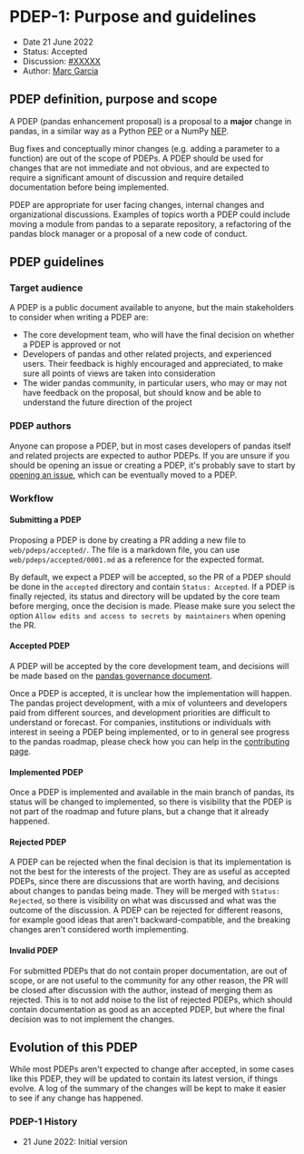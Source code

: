# PDEP-1: Purpose and guidelines

- Date 21 June 2022
- Status: Accepted
- Discussion: [#XXXXX](https://github.com/pandas-dev/pandas/pull/XXXXX)
- Author: [Marc Garcia](https://github.com/datapythonista)

## PDEP definition, purpose and scope

A PDEP (pandas enhancement proposal) is a proposal to a **major** change in
pandas, in a similar way as a Python [PEP](https://peps.python.org/pep-0001/)
or a NumPy [NEP](https://numpy.org/neps/nep-0000.html).

Bug fixes and conceptually minor changes (e.g. adding a parameter to a function)
are out of the scope of PDEPs. A PDEP should be used for changes that are not
immediate and not obvious, and are expected to require a significant amount of
discussion and require detailed documentation before being implemented.

PDEP are appropriate for user facing changes, internal changes and organizational
discussions. Examples of topics worth a PDEP could include moving a module from
pandas to a separate repository, a refactoring of the pandas block manager or
a proposal of a new code of conduct.

## PDEP guidelines

### Target audience

A PDEP is a public document available to anyone, but the main stakeholders to
consider when writing a PDEP are:

- The core development team, who will have the final decision on whether a PDEP
  is approved or not
- Developers of pandas and other related projects, and experienced users. Their
  feedback is highly encouraged and appreciated, to make sure all points of views
  are taken into consideration
- The wider pandas community, in particular users, who may or may not have feedback
  on the proposal, but should know and be able to understand the future direction of
  the project

### PDEP authors

Anyone can propose a PDEP, but in most cases developers of pandas itself and related
projects are expected to author PDEPs. If you are unsure if you should be opening
an issue or creating a PDEP, it's probably save to start by
[opening an issue](https://github.com/pandas-dev/pandas/issues/new/choose), which can
be eventually moved to a PDEP.

### Workflow

#### Submitting a PDEP

Proposing a PDEP is done by creating a PR adding a new file to `web/pdeps/accepted/`.
The file is a markdown file, you can use `web/pdeps/accepted/0001.md` as a reference
for the expected format.

By default, we expect a PDEP will be accepted, so the PR of a PDEP should be done
in the `accepted` directory and contain `Status: Accepted`. If a PDEP is finally
rejected, its status and directory will be updated by the core team before merging,
once the decision is made. Please make sure you select the option
`Allow edits and access to secrets by maintainers` when opening the PR.

#### Accepted PDEP

A PDEP will be accepted by the core development team, and decisions will be made
based on the [pandas governance document](https://github.com/pandas-dev/pandas-governance/blob/master/governance.md).

Once a PDEP is accepted, it is unclear how the implementation will happen. The
pandas project development, with a mix of volunteers and developers paid from
different sources, and development priorities are difficult to understand or
forecast. For companies, institutions or individuals with interest in seeing a
PDEP being implemented, or to in general see progress to the pandas roadmap,
please check how you can help in the [contributing page](/contribute.html).

#### Implemented PDEP

Once a PDEP is implemented and available in the main branch of pandas, its
status will be changed to implemented, so there is visibility that the PDEP
is not part of the roadmap and future plans, but a change that it already
happened.

#### Rejected PDEP

A PDEP can be rejected when the final decision is that its implementation is
not the best for the interests of the project. They are as useful as accepted
PDEPs, since there are discussions that are worth having, and decisions about
changes to pandas being made. They will be merged with `Status: Rejected`, so
there is visibility on what was discussed and what was the outcome of the
discussion. A PDEP can be rejected for different reasons, for example good ideas
that aren't backward-compatible, and the breaking changes aren't considered worth
implementing.

#### Invalid PDEP

For submitted PDEPs that do not contain proper documentation, are out of scope, or
are not useful to the community for any other reason, the PR will be closed after
discussion with the author, instead of merging them as rejected. This is to not
add noise to the list of rejected PDEPs, which should contain documentation as
good as an accepted PDEP, but where the final decision was to not implement the changes.

## Evolution of this PDEP

While most PDEPs aren't expected to change after accepted, in some cases like this
PDEP, they will be updated to contain its latest version, if things evolve. A log
of the summary of the changes will be kept to make it easier to see if any change
has happened.

### PDEP-1 History

- 21 June 2022: Initial version
